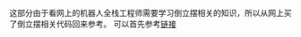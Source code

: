 这部分由于看网上的机器人全栈工程师需要学习倒立摆相关的知识，所以从网上买了倒立摆相关代码回来参考。
可以首先参考[链接](https://github.com/MirrShad/inverted_pendulum)
